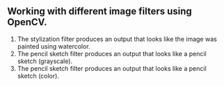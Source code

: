 ## Working with different image filters using OpenCV.
1. The stylization filter produces an output that looks like the image was painted using watercolor.
2. The pencil sketch filter produces an output that looks like a pencil sketch (grayscale).
3. The pencil sketch filter produces an output that looks like a pencil sketch (color).

